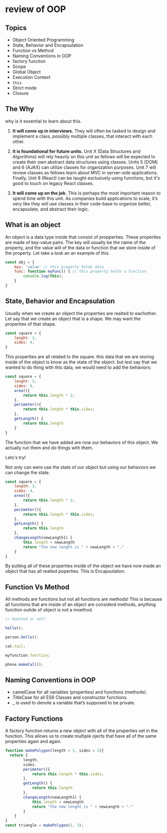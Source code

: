 # review of OOP

## Topics
* Object Oriented Programming
* State, Behavior and Encapsulation
* Function vs Method 
* Naming Conventions in OOP
* factory function
* Scope 
* Global Object
* Execution Context
* `this`
* Strict mode
* Closure

## The Why

why is it essential to learn about this. 

1. **It will come up in interviews.** They will often be tasked to design and implement a class, possibly multiple classes, that interact with each other. 

2. **It is foundational for future units.** Unit X (Data Structures and Algorithms) will rely heavily on this unit as fellows will be expected to create their own abstract data structures using classes. Units 5 (DOM) and 6 (AJAX) can utilize classes for organization purposes. Unit 7 will review classes as fellows learn about MVC in server-side applications. Finally, Unit 8 (React) can be taught exclusively using functions, but it's good to touch on legacy React classes.  

3. **It will come up on the job.** This is perhaps the most important reason to spend time with this unit. As companies build applications to scale, it’s very like they will use classes in their code-base to organize better, encapsulate, and abstract their logic.

## What is an object

An object is a data type inside that consist of propperties. These properties are made of key-value pairs. The key will usually be the name of the property, and the value will of the data or function that we store inside of the property. Let take a look an an example of this. 

```js
const obj = {
    key: 'value' // this property holds data 
    func: function myFunc() { // this property holds a function
        console.log(this);
    }
}
```

## State, Behavior and Encapsulation

Usually when we create an object the properties are realted to eachother. Let say that we create an object that is a shape. We may want the properties of that shape. 

```js
const square = {
    lenght: 3,
    sides: 4,
}
```
This properties are all related to the square. this data that we are storing inside of the object is know as the state of the object. but lest say that we wanted to do thing with this data, we would need to add the behaviors: 

```js
const square = {
    lenght: 3,
    sides: 4,
    area(){
        return this.length * 2;
    },
    perimeter(){
        return this.length * this.sides;
    },
    getLength() {
        return this.length
    }
}
```
The function that we have added are now our behaviors of this object. We actually run them and do things with them. 

Lets's try!

Not only can were use the state of our object but using our behaviors we can change the state. 
```js
const square = {
    length: 3,
    sides: 4,
    area(){
        return this.length * 2;
    },
    perimeter(){
        return this.length * this.sides;
    },
    getLength() {
        return this.length
    },
    changeLength(newLength1) {
        this.length = newLength
        return "the new lenght is " + newLength + "."
    }
}
```

By putting all of these properties inside of the object we have now made an object that has all realted poperties. This is Encapsulation.

## Function Vs Method

All methods are functions but not all functions are methods! This is because all functions that are inside of an object are considerd methods, anything function outide of object is not a moethod. 

```js
// moethod or not?

hello();

person.hello();

cat.tail;

myfunction.function;

phone.makeCall();
```
## Naming Conventions in OOP

* camelCase for all variables (properties) and functions (methods).
* TitleCase for all ES6 Classes and constructor functions. 
* _ is used to denote a variable that’s supposed to be private.

## Factory Functions

A factory function returns a new object with all of the properties set in the function. This allows us to create multiple ojects that have all of the same properties again and again.

```js
function makePolygon(length = 1, sides = 2){
  return {
        length,
        sides,
        perimeter(){
            return this.length * this.sides;
        },
        getLength() {
            return this.length
        },
        changeLength(newLength1) {
            this.length = newLength
            return "the new lenght is " + newLength + "."
        }
    }
}
const triangle = makePolygon(1, 3);
```